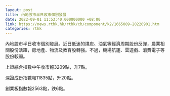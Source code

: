 ```yaml
---
layout: post
title: 內地股市半日收市個別發展
date: 2022-09-01 11:53:40.000000000 +08:00
link: https://news.rthk.hk/rthk/ch/component/k2/1665089-20220901.htm
categories: rthk
---
```


內地股市半日收市個別發展。近日低迷的煤炭、油氣等經濟周期股份反彈，農業相關股份活躍，房地產、物流及教育股轉強。不過，機場航運、雲遊戲、消費電子等股份較弱。

上證綜合指數中午收市報3209點，升7點。

深證成份指數報11835點，升20點。

創業板指數報2563點，跌6點。
